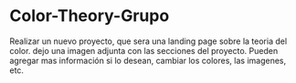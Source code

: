 # Color-Theory-Grupo
Realizar un nuevo proyecto, que sera una landing page sobre la teoria del color. dejo una imagen adjunta con las secciones del proyecto. Pueden agregar mas información si lo desean, cambiar los colores, las imagenes, etc.
